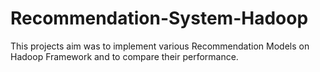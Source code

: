 # Recommendation-System-Hadoop
This projects aim was to implement various Recommendation Models on Hadoop Framework and to compare their performance.
